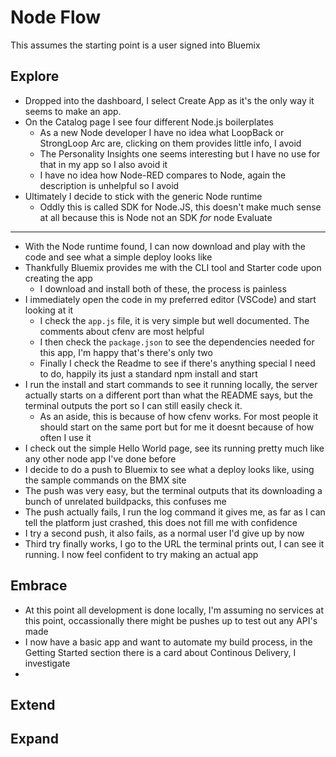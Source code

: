 Node Flow
=========

This assumes the starting point is a user signed into Bluemix

Explore
-------

* Dropped into the dashboard, I select Create App as it's the only way it seems to make an app.
* On the Catalog page I see four different Node.js boilerplates
  - As a new Node developer I have no idea what LoopBack or StrongLoop Arc are, clicking on them provides little info, I avoid
  - The Personality Insights one seems interesting but I have no use for that in my app so I also avoid it
  - I have no idea how Node-RED compares to Node, again the description is unhelpful so I avoid
* Ultimately I decide to stick with the generic Node runtime
  - Oddly this is called SDK for Node.JS, this doesn't make much sense at all because this is Node not an SDK _for_ node
Evaluate
--------
* With the Node runtime found, I can now download and play with the code and see what a simple deploy looks like
* Thankfully Bluemix provides me with the CLI tool and Starter code upon creating the app
  - I download and install both of these, the process is painless
* I immediately open the code in my preferred editor (VSCode) and start looking at it
  - I check the `app.js` file, it is very simple but well documented. The comments about cfenv are most helpful
  - I then check the `package.json` to see the dependencies needed for this app, I'm happy that's there's only two
  - Finally I check the Readme to see if there's anything special I need to do, happily its just a standard npm install and start
* I run the install and start commands to see it running locally, the server actually starts on a different port than what the README says,
but the terminal outputs the port so I can still easily check it.
  - As an aside, this is because of how cfenv works. For most people it should start on the same port but for me it doesnt because of how often I use it
* I check out the simple Hello World page, see its running pretty much like any other node app I've done before
* I decide to do a push to Bluemix to see what a deploy looks like, using the sample commands on the BMX site
* The push was very easy, but the terminal outputs that its downloading a bunch of unrelated buildpacks, this confuses me
* The push actually fails, I run the log command it gives me, as far as I can tell the platform just crashed, this does not fill me with confidence
* I try a second push, it also fails, as a normal user I'd give up by now
* Third try finally works, I go to the URL the terminal prints out, I can see it running. I now feel confident to try making an actual app

Embrace
------

* At this point all development is done locally, I'm assuming no services at this point, occassionally there might be pushes up to test out any API's made
* I now have a basic app and want to automate my build process, in the Getting Started section there is a card about Continous Delivery, I investigate
* 

Extend
------

Expand
------